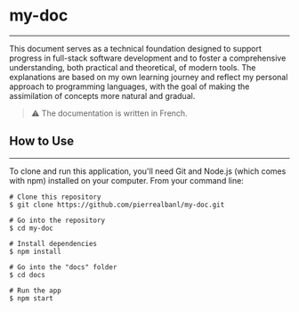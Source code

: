 # my-doc

---

This document serves as a technical foundation designed to support progress in full-stack software development and to foster a comprehensive understanding, both practical and theoretical, of modern tools. The explanations are based on my own learning journey and reflect my personal approach to programming languages, with the goal of making the assimilation of concepts more natural and gradual.

> ⚠ The documentation is written in French.

## How to Use

---

To clone and run this application, you'll need Git and Node.js (which comes with npm) installed on your computer.
From your command line:

```
# Clone this repository
$ git clone https://github.com/pierrealbanl/my-doc.git

# Go into the repository
$ cd my-doc

# Install dependencies
$ npm install

# Go into the "docs" folder
$ cd docs

# Run the app
$ npm start
```
